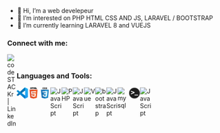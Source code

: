 - 👋 Hi, I’m a web develepeur
- 👀 I’m interested on PHP HTML CSS AND JS, LARAVEL / BOOTSTRAP
- 🌱 I’m currently learning LARAVEL 8 and VUEJS

### Connect with me:

[<img align="left" alt="codeSTACKr | LinkedIn" width="22px" src="https://cdn.jsdelivr.net/npm/simple-icons@v3/icons/linkedin.svg" />][linkedin]

<br />

### Languages and Tools:

<img align="left" alt="Visual Studio Code" width="26px" src="https://raw.githubusercontent.com/github/explore/80688e429a7d4ef2fca1e82350fe8e3517d3494d/topics/visual-studio-code/visual-studio-code.png" />
<img align="left" alt="HTML5" width="26px" src="https://raw.githubusercontent.com/github/explore/80688e429a7d4ef2fca1e82350fe8e3517d3494d/topics/html/html.png" />
<img align="left" alt="CSS3" width="26px" src="https://raw.githubusercontent.com/github/explore/80688e429a7d4ef2fca1e82350fe8e3517d3494d/topics/css/css.png" />
<img align="left" alt="JavaScript" width="26px" src="https://upload.wikimedia.org/wikipedia/commons/thumb/9/99/Unofficial_JavaScript_logo_2.svg/131px-Unofficial_JavaScript_logo_2.svg.png"/>
<img align="left" alt="PHP" width="26px" src="https://upload.wikimedia.org/wikipedia/commons/thumb/2/27/PHP-logo.svg/711px-PHP-logo.svg.png" />
<img align="left" alt="JavaScript" width="26px" src="https://laravel.com/img/logomark.min.svg" />

<img align="left" alt="Vue" width="26px" src="https://vuejs.org/images/logo.svg" />



<img align="left" alt="bootstrap" width="26px" src="https://upload.wikimedia.org/wikipedia/commons/thumb/b/b2/Bootstrap_logo.svg/langfr-220px-Bootstrap_logo.svg.png"/>
<img align="left" alt="JavaScript" width="26px" src="https://www.01net.com//images/logiciel/1501.gif" />

<img align="left" alt="mysql" width="26px" src="https://kinsta.com/fr/wp-content/uploads/sites/4/2019/04/logo-mysql-1.svg" />

<img align="left" alt="Terminal" width="26px" src="https://raw.githubusercontent.com/github/explore/80688e429a7d4ef2fca1e82350fe8e3517d3494d/topics/terminal/terminal.png" />

<img align="left" alt="JavaScript" width="26px" src="https://play-lh.googleusercontent.com/PCpXdqvUWfCW1mXhH1Y_98yBpgsWxuTSTofy3NGMo9yBTATDyzVkqU580bfSln50bFU=s180" />

<br />
<br />

[linkedin]: https://www.linkedin.com/in/motiaa-othman
<!---
Motiaaa/Motiaaa is a ✨  web develepeur ✨ repository because its `README.md` (this file) appears on your GitHub profile.
You can click the Preview link to take a look at your changes.
--->
